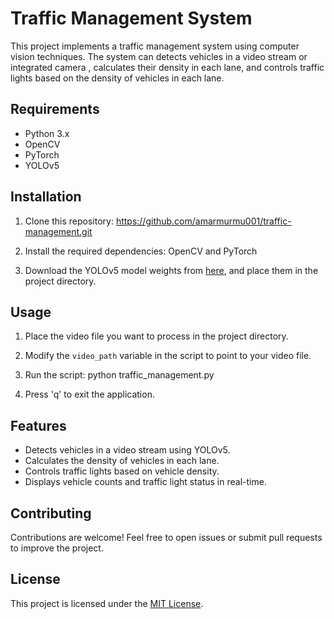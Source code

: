 # Traffic Management System

This project implements a traffic management system using computer vision techniques. The system can detects vehicles in a video stream or integrated camera , calculates their density in each lane, and controls traffic lights based on the density of vehicles in each lane.

## Requirements

- Python 3.x
- OpenCV
- PyTorch
- YOLOv5

## Installation

1. Clone this repository: https://github.com/amarmurmu001/traffic-management.git

2. Install the required dependencies: OpenCV and PyTorch

3. Download the YOLOv5 model weights from [here](https://github.com/ultralytics/yolov5/releases), and place them in the project directory.

## Usage

1. Place the video file you want to process in the project directory.

2. Modify the `video_path` variable in the script to point to your video file.

3. Run the script: python traffic_management.py

4. Press 'q' to exit the application.

## Features

- Detects vehicles in a video stream using YOLOv5.
- Calculates the density of vehicles in each lane.
- Controls traffic lights based on vehicle density.
- Displays vehicle counts and traffic light status in real-time.

## Contributing

Contributions are welcome! Feel free to open issues or submit pull requests to improve the project.

## License

This project is licensed under the [MIT License](LICENSE).
